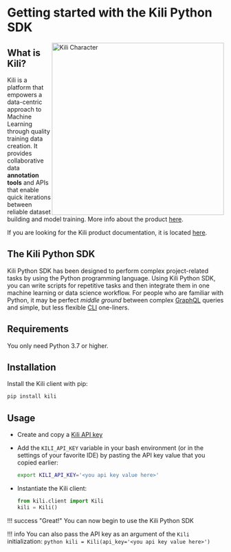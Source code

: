 # Getting started with the Kili Python SDK

<img src="assets/Kili_Core_Illustration_Interact.png" alt="Kili Character" align="right" style="height:400px;"/>

## What is Kili?

Kili is a platform that empowers a data-centric approach to Machine Learning through quality training data creation. It provides collaborative data **annotation tools** and APIs that enable quick iterations between reliable dataset building and model training. More info about the product [here](https://kili-technology.com/platform/label-annotate).

If you are looking for the Kili product documentation, it is located [here](https://docs.kili-technology.com/docs).

## The Kili Python SDK

Kili Python SDK has been designed to perform complex project-related tasks by using the Python programming language. Using Kili Python SDK, you can write scripts for repetitive tasks and then integrate them in one machine learning or data science workflow. For people who are familiar with Python, it may be perfect _middle ground_ between complex [GraphQL](https://docs.kili-technology.com/docs/kili-api) queries and simple, but less flexible [CLI](https://python-sdk-docs.kili-technology.com/latest/cli/) one-liners.

## Requirements

You only need Python 3.7 or higher.

## Installation

Install the Kili client with pip:

```bash
pip install kili
```

## Usage

- Create and copy a [Kili API key](https://docs.kili-technology.com/docs/creating-an-api-key)

- Add the `KILI_API_KEY` variable in your bash environment (or in the settings of your favorite IDE) by pasting the API key value that you copied earlier:

  ```bash
  export KILI_API_KEY='<you api key value here>'
  ```

- Instantiate the Kili client:

  ```python
  from kili.client import Kili
  kili = Kili()
  ```

!!! success "Great!"
You can now begin to use the Kili Python SDK

!!! info
You can also pass the API key as an argument of the `Kili` initialization:
`python kili = Kili(api_key='<you api key value here>') `
